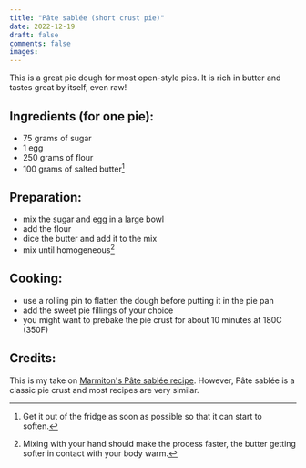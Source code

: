 ```yaml
---
title: "Pâte sablée (short crust pie)"
date: 2022-12-19
draft: false
comments: false
images:
---
```


This is a great pie dough for most open-style pies.
It is rich in butter and tastes great by itself, even raw!

## Ingredients (for one pie):

* 75 grams of sugar
* 1 egg
* 250 grams of flour
* 100 grams of salted butter[^butter]

[^butter]: Get it out of the fridge as soon as possible so that it can start to soften.

## Preparation:

* mix the sugar and egg in a large bowl
* add the flour
* dice the butter and add it to the mix
* mix until homogeneous[^hands]

[^hands]: Mixing with your hand should make the process faster, the butter getting softer in contact with your body warm.

## Cooking:

* use a rolling pin to flatten the dough before putting it in the pie pan
* add the sweet pie fillings of your choice
* you might want to prebake the pie crust for about 10 minutes at 180C (350F)

## Credits:

This is my take on [Marmiton's Pâte sablée recipe](https://www.marmiton.org/recettes/recette_pate-sablee_14540.aspx).
However, Pâte sablée is a classic pie crust and most recipes are very similar.
